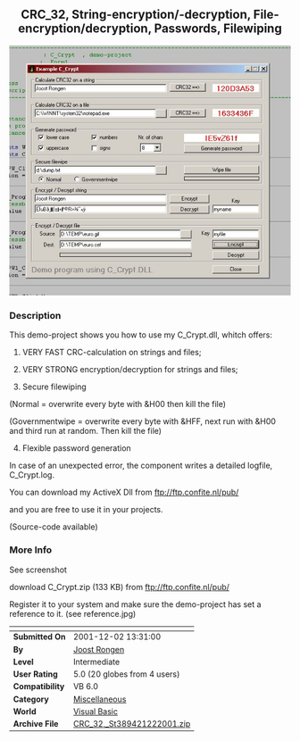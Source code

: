 ﻿<div align="center">

## CRC\_32, String\-encryption/\-decryption, File\-encryption/decryption, Passwords, Filewiping

<img src="PIC2001126548293666.jpg">
</div>

### Description

This demo-project shows you how to use my C_Crypt.dll, whitch offers:

1. VERY FAST CRC-calculation on strings and files;

2. VERY STRONG encryption/decryption for strings and files;

3. Secure filewiping

(Normal = overwrite every byte with &H00 then kill the file)

(Governmentwipe = overwrite every byte with &HFF, next run with &H00 and third run at random. Then kill the file)

4. Flexible password generation

In case of an unexpected error, the component writes a detailed logfile, C_Crypt.log.

You can download my ActiveX Dll from ftp://ftp.confite.nl/pub/

and you are free to use it in your projects.

(Source-code available)
 
### More Info
 
See screenshot

download C_Crypt.zip (133 KB) from ftp://ftp.confite.nl/pub/

Register it to your system and make sure the demo-project has set a reference to it. (see reference.jpg)


<span>             |<span>
---                |---
**Submitted On**   |2001-12-02 13:31:00
**By**             |[Joost Rongen](https://github.com/Planet-Source-Code/PSCIndex/blob/master/ByAuthor/joost-rongen.md)
**Level**          |Intermediate
**User Rating**    |5.0 (20 globes from 4 users)
**Compatibility**  |VB 6\.0
**Category**       |[Miscellaneous](https://github.com/Planet-Source-Code/PSCIndex/blob/master/ByCategory/miscellaneous__1-1.md)
**World**          |[Visual Basic](https://github.com/Planet-Source-Code/PSCIndex/blob/master/ByWorld/visual-basic.md)
**Archive File**   |[CRC\_32,\_St389421222001\.zip](https://github.com/Planet-Source-Code/joost-rongen-crc-32-string-encryption-decryption-file-encryption-decryption-passwords-file__1-29397/archive/master.zip)








